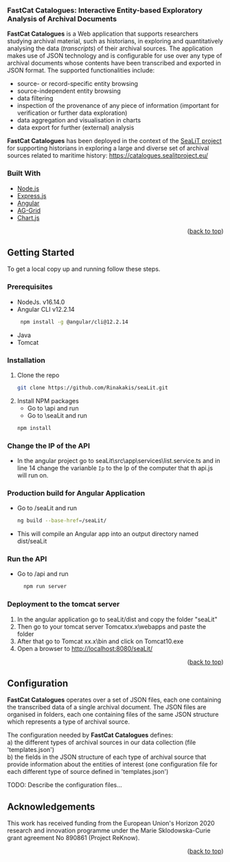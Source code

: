 <div>
  
<h3>FastCat Catalogues: Interactive Entity-based Exploratory Analysis of Archival Documents</h3>

  <p>
    <b>FastCat Catalogues</b> is a Web application that supports researchers studying archival material, such as historians, in exploring and quantitatively analysing the data (<i>transcripts</i>) of their archival sources. The application makes use of JSON technology and is configurable for use over any type of archival documents whose contents have been transcribed and exported in JSON format. 
    The supported functionalities include:
    <ul>
<li>source- or record-specific entity browsing 
<li>source-independent entity browsing 
<li>data filtering 
<li>inspection of the provenance of any piece of information (important for verification or further data exploration) 
<li>data aggregation and visualisation in charts
<li>data export for further (external) analysis
  </ul>
 </p>
 <p>
  <b>FastCat Catalogues</b> has been deployed in the context of the <a href="https://sealitproject.eu/">SeaLiT project</a> for supporting historians in exploring a large and diverse set of archival sources related to maritime history: <a href="https://catalogues.sealitproject.eu/">https://catalogues.sealitproject.eu/</a>
  </p>
</div>

<!--
<!-- TABLE OF CONTENTS 
<details>
  <summary>Table of Contents</summary>
  <ol>
    <li>
      <ul>
        <li><a href="#built-with">Built With</a></li>
      </ul>
    </li>
    <li>
      <a href="#getting-started">Getting Started</a>
      <ul>
        <li><a href="#prerequisites">Prerequisites</a></li>
        <li><a href="#installation">Installation</a></li>
        <li><a href="#change-the-ip-of-the-api">Change the Ip of the API</a></li>
        <li><a href="#production-build-for-angular-application">Production build for Angular Application</a></li>
        <li><a href="#run-the-api">Run the API</a></li>
        <li><a href="#deployment-to-the-tomcat-server">Deployment to the tomcat server</a></li>
      </ul>
    </li>
    <li><a href="#ack">Acknowledgements</a></li>
  </ol>
</details>
-->



### Built With

* [Node.js](https://nodejs.org/en/)
* [Express.js](https://expressjs.com/)
* [Angular](https://angular.io/)
* [AG-Grid](https://www.ag-grid.com/)
* [Chart.js](https://www.chartjs.org/)

<p align="right">(<a href="#top">back to top</a>)</p>


<!-- GETTING STARTED -->
## Getting Started

To get a local copy up and running follow these steps.

### Prerequisites

* NodeJs. v16.14.0
* Angular CLI v12.2.14 
  ```sh
   npm install -g @angular/cli@12.2.14
  ```
* Java
* Tomcat

### Installation

1. Clone the repo
   ```sh
   git clone https://github.com/Rinakakis/seaLit.git
   ```
2. Install NPM packages 
     * Go to \api and run
     * Go to \seaLit and run
   ```sh
   npm install
   ```

### Change the IP of the API

- In the angular project go to seaLit\src\app\services\list.service.ts and in line 14 change   the varianble `Ip` to the Ip of the computer that th api.js will run on.

### Production build for Angular Application

- Go to /seaLit and run 
  ```sh
  ng build --base-href=/seaLit/
  ```
- This will compile an Angular app into an output directory named dist/seaLit

### Run the API

- Go to /api and run
  ```sh
    npm run server
    ```

### Deployment to the tomcat server

1. In the angular application go to seaLit/dist and copy the folder "seaLit"
2. Then go to your tomcat server Tomcatxx.x\webapps and paste the folder
3. After that go to Tomcat xx.x\bin and click on Tomcat10.exe
4. Open a browser to <http://localhost:8080/seaLit/>

<p align="right">(<a href="#top">back to top</a>)</p>


<!-- Configuration -->
## Configuration
<p>
<b>FastCat Catalogues</b> operates over a set of JSON files, each one containing the transcribed data of a single archival document. 
The JSON files are organised in folders, each one containing files of the same JSON structure which represents a type of archival source.  
</p>

<p>
The configuration needed by <b>FastCat Catalogues</b> defines: <br />
a) the different types of archival sources in our data collection (file 'templates.json')<br />
b) the fields in the JSON structure of each type of archival source that provide information about the entities of interest (one configuration file for each different type of source defined in 'templates.json')
</p>

TODO: Describe the configuration files...

<!-- Acknowledgements -->
## Acknowledgements

This work has received funding from the European Union's Horizon 2020 research and innovation programme under the Marie Sklodowska-Curie grant agreement No 890861 (Project ReKnow). 

<p align="right">(<a href="#top">back to top</a>)</p>
